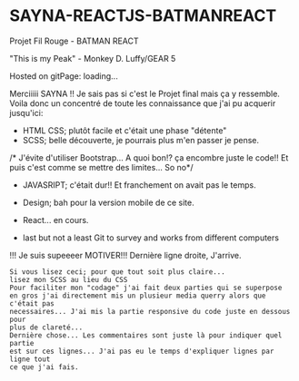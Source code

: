# SAYNA-REACTJS-BATMANREACT
Projet Fil Rouge - BATMAN REACT

"This is my Peak" - Monkey D. Luffy/GEAR 5

Hosted on gitPage: loading...

Merciiiii SAYNA !! Je sais pas si c'est le Projet final mais ça y ressemble. Voila donc un concentré de toute les connaissance que j'ai pu acquerir jusqu'ici:

- HTML CSS; plutôt facile et c'était une phase "détente"
- SCSS; belle découverte, je pourrais plus m'en passer je pense.

/* J'évite d'utiliser Bootstrap... A quoi bon!? ça encombre juste le code!! Et puis c'est comme se mettre des limites... So no*/

- JAVASRIPT; c'était dur!! Et franchement on avait pas le temps.
- Design; bah pour la version mobile de ce site.
- React... en cours.

- last but not a least Git to survey and works from different computers

!!! Je suis supeeeer MOTIVER!!! Dernière ligne droite, J'arrive.

    Si vous lisez ceci; pour que tout soit plus claire... 
    lisez mon SCSS au lieu du CSS
    Pour faciliter mon "codage" j'ai fait deux parties qui se superpose
    en gros j'ai directement mis un plusieur media querry alors que c'était pas
    necessaires... J'ai mis la partie responsive du code juste en dessous pour
    plus de clareté...
    Dernière chose... Les commentaires sont juste là pour indiquer quel partie
    est sur ces lignes... J'ai pas eu le temps d'expliquer lignes par ligne tout
    ce que j'ai fais.